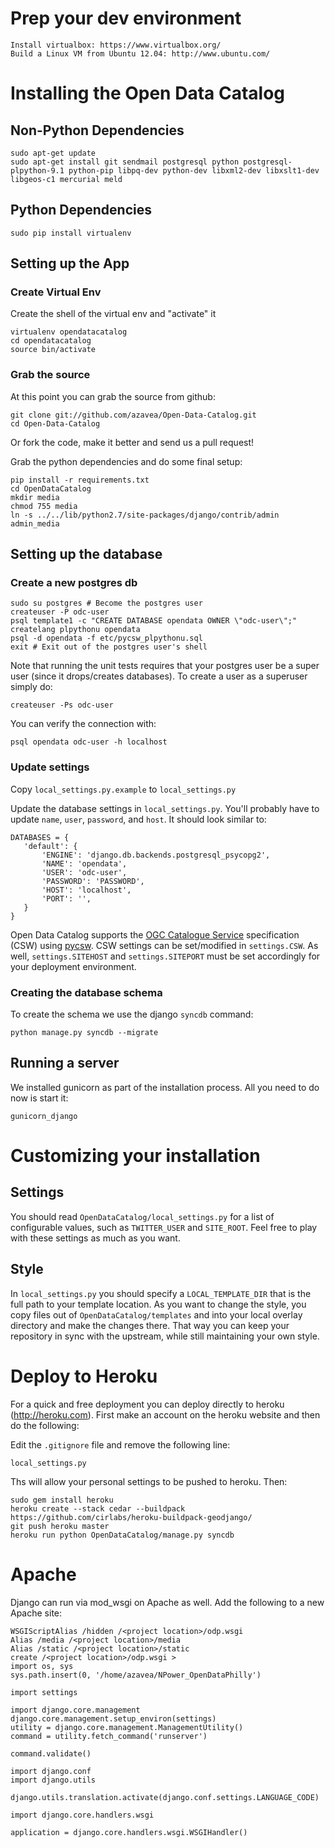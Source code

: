 # Prep your dev environment

    Install virtualbox: https://www.virtualbox.org/
    Build a Linux VM from Ubuntu 12.04: http://www.ubuntu.com/

# Installing the Open Data Catalog
## Non-Python Dependencies

    sudo apt-get update
    sudo apt-get install git sendmail postgresql python postgresql-plpython-9.1 python-pip libpq-dev python-dev libxml2-dev libxslt1-dev libgeos-c1 mercurial meld

## Python Dependencies

    sudo pip install virtualenv

## Setting up the App
### Create Virtual Env
Create the shell of the virtual env and "activate" it

    virtualenv opendatacatalog
    cd opendatacatalog
    source bin/activate

### Grab the source
At this point you can grab the source from github:

    git clone git://github.com/azavea/Open-Data-Catalog.git
    cd Open-Data-Catalog

Or fork the code, make it better and send us a pull request!

Grab the python dependencies and do some final setup:

    pip install -r requirements.txt
    cd OpenDataCatalog
    mkdir media
    chmod 755 media
    ln -s ../../lib/python2.7/site-packages/django/contrib/admin admin_media


## Setting up the database
### Create a new postgres db

    sudo su postgres # Become the postgres user
    createuser -P odc-user
    psql template1 -c "CREATE DATABASE opendata OWNER \"odc-user\";"
    createlang plpythonu opendata
    psql -d opendata -f etc/pycsw_plpythonu.sql
    exit # Exit out of the postgres user's shell

Note that running the unit tests requires that your postgres user be a super user (since it drops/creates databases). To create a user as a superuser simply do:

    createuser -Ps odc-user

You can verify the connection with:

    psql opendata odc-user -h localhost

### Update settings

Copy `local_settings.py.example` to `local_settings.py`

Update the database settings in `local_settings.py`. You'll probably have to update `name`, `user`, `password`, and `host`. It should look similar to:

    DATABASES = {
       'default': {
           'ENGINE': 'django.db.backends.postgresql_psycopg2',
           'NAME': 'opendata',
           'USER': 'odc-user',
           'PASSWORD': 'PASSWORD',
           'HOST': 'localhost',
           'PORT': '',
       }
    }

Open Data Catalog supports the [OGC Catalogue Service][1] specification (CSW) using [pycsw][2].  CSW settings can be set/modified in `settings.CSW`.  As well, `settings.SITEHOST` and `settings.SITEPORT` must be set accordingly for your deployment environment.

  [1]: http://www.opengeospatial.org/standards/specifications/catalog
  [2]: http://pycsw.org

### Creating the database schema

To create the schema we use the django `syncdb` command:

    python manage.py syncdb --migrate

## Running a server
We installed gunicorn as part of the installation process. All you need to do now is start it:

    gunicorn_django

# Customizing your installation

## Settings

You should read `OpenDataCatalog/local_settings.py` for a list of configurable
values, such as `TWITTER_USER` and `SITE_ROOT`.  Feel free to play with these
settings as much as you want.

## Style

In `local_settings.py` you should specify a `LOCAL_TEMPLATE_DIR` that is the full
path to your template location.  As you want to change the style, you copy
files out of `OpenDataCatalog/templates` and into your local overlay directory
and make the changes there.  That way you can keep your repository in sync
with the upstream, while still maintaining your own style.

# Deploy to Heroku

For a quick and free deployment you can deploy directly to heroku (http://heroku.com). 
First make an account on the heroku website and then do the following:

Edit the `.gitignore` file and remove the following line:
    
    local_settings.py

Ths will allow your personal settings to be pushed to heroku. Then:

    sudo gem install heroku       
    heroku create --stack cedar --buildpack https://github.com/cirlabs/heroku-buildpack-geodjango/
    git push heroku master       
    heroku run python OpenDataCatalog/manage.py syncdb

# Apache

Django can run via mod_wsgi on Apache as well. Add the following to a new Apache site:

    WSGIScriptAlias /hidden /<project location>/odp.wsgi
    Alias /media /<project location>/media
    Alias /static /<project location>/static
    create /<project location>/odp.wsgi >
    import os, sys
    sys.path.insert(0, '/home/azavea/NPower_OpenDataPhilly')

    import settings

    import django.core.management
    django.core.management.setup_environ(settings)
    utility = django.core.management.ManagementUtility()
    command = utility.fetch_command('runserver')

    command.validate()

    import django.conf
    import django.utils

    django.utils.translation.activate(django.conf.settings.LANGUAGE_CODE)

    import django.core.handlers.wsgi

    application = django.core.handlers.wsgi.WSGIHandler()
